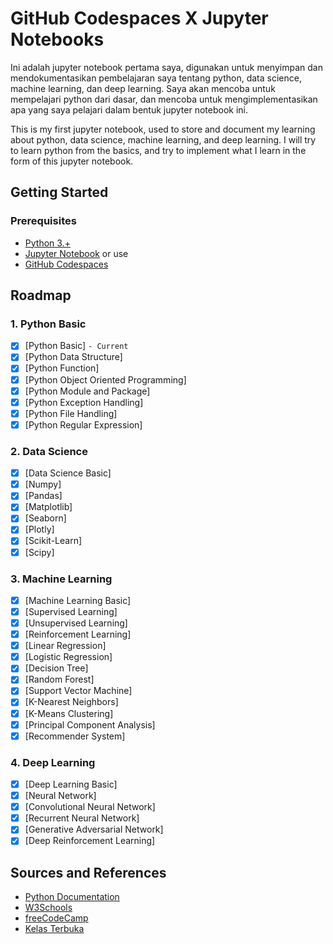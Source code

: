 # GitHub Codespaces X Jupyter Notebooks

Ini adalah jupyter notebook pertama saya, digunakan untuk menyimpan dan mendokumentasikan pembelajaran saya tentang python, data science, machine learning, dan deep learning. Saya akan mencoba untuk mempelajari python dari dasar, dan mencoba untuk mengimplementasikan apa yang saya pelajari dalam bentuk jupyter notebook ini.

This is my first jupyter notebook, used to store and document my learning about python, data science, machine learning, and deep learning. I will try to learn python from the basics, and try to implement what I learn in the form of this jupyter notebook.

## Getting Started

### Prerequisites

- [Python 3.+](https://www.python.org/downloads/)
- [Jupyter Notebook](https://jupyter.org/install)
or use
- [GitHub Codespaces](https://github.com/github/codespaces-jupyter)

## Roadmap

### 1. Python Basic

- [x] [Python Basic] `- Current`
- [x] [Python Data Structure]
- [x] [Python Function]
- [x] [Python Object Oriented Programming]
- [x] [Python Module and Package]
- [x] [Python Exception Handling]
- [x] [Python File Handling]
- [x] [Python Regular Expression]

### 2. Data Science

- [x] [Data Science Basic]
- [x] [Numpy]
- [x] [Pandas]
- [x] [Matplotlib]
- [x] [Seaborn]
- [x] [Plotly]
- [x] [Scikit-Learn]
- [x] [Scipy]

### 3. Machine Learning

- [x] [Machine Learning Basic]
- [x] [Supervised Learning]
- [x] [Unsupervised Learning]
- [x] [Reinforcement Learning]
- [x] [Linear Regression]
- [x] [Logistic Regression]
- [x] [Decision Tree]
- [x] [Random Forest]
- [x] [Support Vector Machine]
- [x] [K-Nearest Neighbors]
- [x] [K-Means Clustering]
- [x] [Principal Component Analysis]
- [x] [Recommender System]

### 4. Deep Learning

- [x] [Deep Learning Basic]
- [x] [Neural Network]
- [x] [Convolutional Neural Network]
- [x] [Recurrent Neural Network]
- [x] [Generative Adversarial Network]
- [x] [Deep Reinforcement Learning]

## Sources and References

- [Python Documentation](https://docs.python.org/3/)
- [W3Schools](https://www.w3schools.com/python/)
- [freeCodeCamp](https://www.freecodecamp.org/)
- [Kelas Terbuka](https://www.youtube.com/@KelasTerbuka)
